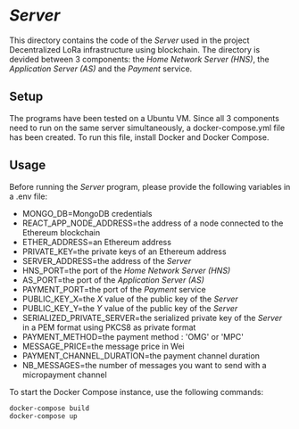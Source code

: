 # _Server_

This directory contains the code of the _Server_ used in the project Decentralized LoRa infrastructure using blockchain. The directory is devided between 3 components: the _Home Network Server (HNS)_, the _Application Server (AS)_ and the _Payment_ service.


## Setup

The programs have been tested on a Ubuntu VM. Since all 3 components need to run on the same server simultaneously, a docker-compose.yml file has been created. To run this file, install Docker and Docker Compose.


## Usage

Before running the _Server_ program, please provide the following variables in a .env file:
* MONGO_DB=MongoDB credentials
* REACT_APP_NODE_ADDRESS=the address of a node connected to the Ethereum blockchain
* ETHER_ADDRESS=an Ethereum address
* PRIVATE_KEY=the private keys of an Ethereum address
* SERVER_ADDRESS=the address of the _Server_
* HNS_PORT=the port of the _Home Network Server (HNS)_
* AS_PORT=the port of the _Application Server (AS)_
* PAYMENT_PORT=the port of the _Payment_ service
* PUBLIC_KEY_X=the _X_ value of the public key of the _Server_
* PUBLIC_KEY_Y=the _Y_ value of the public key of the _Server_
* SERIALIZED_PRIVATE_SERVER=the serialized private key of the _Server_  in a PEM format using PKCS8 as private format
* PAYMENT_METHOD=the payment method : 'OMG' or 'MPC'
* MESSAGE_PRICE=the message price in Wei
* PAYMENT_CHANNEL_DURATION=the payment channel duration
* NB_MESSAGES=the number of messages you want to send with a micropayment channel

To start the Docker Compose instance, use the following commands:
```
docker-compose build
docker-compose up
```
